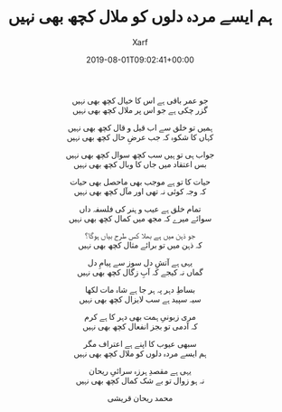 ﻿---
id: 216
title: ہم ایسے مردہ دلوں کو ملال کچھ بھی نہیں
date: 2019-08-01T09:02:41+00:00
author: Xarf
layout: post
guid: https://chashm-e-afreen.000webhostapp.com/?p=216
image: 'https://res.cloudinary.com/dm7h7e8xj/image/upload/c_fill,h_399,w_760/v1501268554/sunrise_ttb9nk.jpg'
permalink: '/2019/08/%d8%ba%d8%b2%d9%84-10'
category: 'غزلیات'
---

<p style="text-align: center;">
  <span style="font-family: nastaliq;">جو عمر باقی ہے اس کا خیال کچھ بھی نہیں</span><br /> <span style="font-family: nastaliq;">گزر چکی ہے جو اس پر ملال کچھ بھی نہیں</span>
</p>

<p style="text-align: center;">
  <span style="font-family: nastaliq;">ہمیں تو خلق سے اب قیل و قال کچھ بھی نہیں</span><br /> <span style="font-family: nastaliq;">کہاں کا شکوہ کہ جب عرضِ حال کچھ بھی نہیں</span>
</p>

<p style="text-align: center;">
  <span style="font-family: nastaliq;">جواب ہی تو ہیں سب کچھ سوال کچھ بھی نہیں</span><br /> <span style="font-family: nastaliq;">بس اعتقاد میں جاں کا وبال کچھ بھی نہیں</span>
</p>

<p style="text-align: center;">
  <span style="font-family: nastaliq;">حیات کا تو ہے موجب بھی ماحصل بھی حیات</span><br /> <span style="font-family: nastaliq;">کہ وجہ کوئی نہ تھی اور مآل کچھ بھی نہیں</span>
</p>

<p style="text-align: center;">
  <span style="font-family: nastaliq;">تمام خلق ہے عیب و ہنر کی فلسفہ داں</span><br /> <span style="font-family: nastaliq;">سوائے میرے کہ مجھ میں کمال کچھ بھی نہیں</span>
</p>

<p style="text-align: center;">
  <span style="font-family: nastaliq;">جو ذہن میں ہے بھلا کس طرح بیاں ہوگا؟</span><br /> <span style="font-family: nastaliq;">کہ ذہن میں تو برائے مثال کچھ بھی نہیں</span>
</p>

<p style="text-align: center;">
  <span style="font-family: nastaliq;">یہی ہے آتشِ دل سوز سے پیامِ دل</span><br /> <span style="font-family: nastaliq;">گماں نہ کیجے کہ آبِ زگال کچھ بھی نہیں</span>
</p>

<p style="text-align: center;">
  <span style="font-family: nastaliq;">بساطِ دہر پہ ہر جا ہے شاہ مات لکھا</span><br /> <span style="font-family: nastaliq;">سیہ سپید ہے سب لایزال کچھ بھی نہیں</span>
</p>

<p style="text-align: center;">
  <span style="font-family: nastaliq;">مری زبونیِ ہمت بھی دہر کا ہے کرم</span><br /> <span style="font-family: nastaliq;">کہ آدمی تو بجز انفعال کچھ بھی نہیں</span>
</p>

<p style="text-align: center;">
  <span style="font-family: nastaliq;">سبھی عیوب کا اپنے ہے اعتراف مگر</span><br /> <span style="font-family: nastaliq;">ہم ایسے مردہ دلوں کو ملال کچھ بھی نہیں</span>
</p>

<p style="text-align: center;">
  <span style="font-family: nastaliq;">یہی ہے مقصدِ ہرزہ سرائیِ ریحان</span><br /> <span style="font-family: nastaliq;">نہ ہو زوال تو بے شک کمال کچھ بھی نہیں</span>
</p>

<p style="text-align: center;">
  <span style="font-family: nastaliq;">محمد ریحان قریشی</span>
</p>
